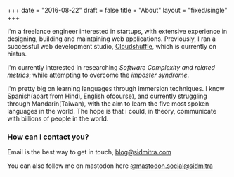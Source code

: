 +++
date = "2016-08-22"
draft = false
title = "About"
layout = "fixed/single"
+++

I'm a freelance engineer interested in startups, with extensive experience in designing, building and maintaining web applications. Previously, I ran a successful web development studio, [Cloudshuffle](http://www.cloudshuffle.com), which is currently on hiatus.

I'm currently interested in researching *Software Complexity and related metrics*; while attempting to overcome the *imposter syndrome*.

I'm pretty big on learning languages through immersion techniques. I know Spanish(apart from Hindi, English ofcourse), and currently struggling through Mandarin(Taiwan), with the aim to learn the five most spoken languages in the world. The hope is that i could, in theory, communicate with billions of people in the world.

### How can I contact you?

Email is the best way to get in touch, [blog@sidmitra.com](mailto:blog@sidmitra.com)

You can also follow me on mastodon here [@mastodon.social@sidmitra](https://mastodon.social/@sidmitra)
